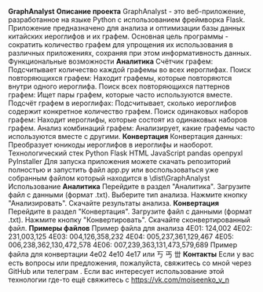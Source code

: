 **GraphAnalyst**
**Описание проекта**
GraphAnalyst - это веб-приложение, разработанное на языке Python с использованием фреймворка Flask. Приложение предназначено для анализа и оптимизации базы данных китайских иероглифов и их графем. Основная цель программы - сократить количество графем для упрощения их использования в различных приложениях, сохраняя при этом информативность данных.
Функциональные возможности
**Аналитика**
Счётчик графем: Подсчитывает количество каждой графемы во всех иероглифах.
Поиск повторяющихся графем: Находит графемы, которые повторяются внутри одного иероглифа.
Поиск всех повторяющихся паттернов графем: Ищет пары графем, которые часто используются вместе.
Подсчёт графем в иероглифах: Подсчитывает, сколько иероглифов содержит конкретное количество графем.
Поиск одинаковых наборов графем: Находит иероглифы, которые состоят из одинаковых наборов графем.
Анализ комбинаций графем: Анализирует, какие графемы часто используются вместе с другими.
**Конвертация**
Конвертация данных: Преобразует юникоды иероглифов в иероглифы и наоборот.
Технологический стек
Python
Flask
HTML
JavaScript
pandas
openpyxl
PyInstaller
Для запуска приложения можете скачать репозиторий полностью и запустить файл app.py или воспользоваться уже собранным файлом который находится в \dist\GraphAnalyst
Использование
**Аналитика**
Перейдите в раздел "Аналитика".
Загрузите файл с данными (формат .txt).
Выберите тип анализа.
Нажмите кнопку "Анализировать".
Скачайте результаты анализа.
**Конвертация**
Перейдите в раздел "Конвертация".
Загрузите файл с данными (формат .txt).
Нажмите кнопку "Конвертировать".
Скачайте сконвертированный файл.
**Примеры файлов**
Пример файла для анализа
4E01: 124,002
4E02: 231,003,125
4E03: 004,126,358,232
4E04: 005,237,361,129,467
4E05: 006,238,362,130,472,578
4E06: 007,239,363,131,473,579,689
Пример файла для конвертации
4e02
4e10
4e17
или
丂
丐
丗
**Контакты**
Если у вас есть вопросы или предложения, пожалуйста, свяжитесь со мной через GitHub или телеграм .
Если вас интересует использование этой технологии где-то ещё свяжитесь с https://vk.com/moiseenko_v_n
